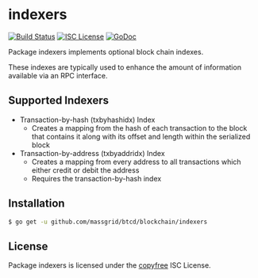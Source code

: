 indexers
========

[![Build Status](https://travis-ci.org/massgrid/btcd.png?branch=master)](https://travis-ci.org/massgrid/btcd)
[![ISC License](http://img.shields.io/badge/license-ISC-blue.svg)](http://copyfree.org)
[![GoDoc](https://godoc.org/github.com/massgrid/btcd/blockchain/indexers?status.png)](http://godoc.org/github.com/massgrid/btcd/blockchain/indexers)

Package indexers implements optional block chain indexes.

These indexes are typically used to enhance the amount of information available
via an RPC interface.

## Supported Indexers

- Transaction-by-hash (txbyhashidx) Index
  - Creates a mapping from the hash of each transaction to the block that
    contains it along with its offset and length within the serialized block
- Transaction-by-address (txbyaddridx) Index
  - Creates a mapping from every address to all transactions which either credit
    or debit the address
  - Requires the transaction-by-hash index

## Installation

```bash
$ go get -u github.com/massgrid/btcd/blockchain/indexers
```

## License

Package indexers is licensed under the [copyfree](http://copyfree.org) ISC
License.
